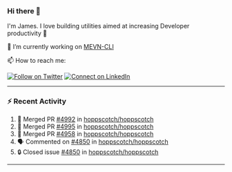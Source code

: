 ### Hi there 👋

I'm James. I love building utilities aimed at increasing Developer productivity :raised_hands: 

🔭 I’m currently working on [MEVN-CLI](https://github.com/madlabsinc/mevn-cli)

📫 How to reach me:

[![Follow on Twitter](https://img.shields.io/badge/--twitter?label=Twitter&logo=Twitter&style=social)](https://twitter.com/james_madhacks) [![Connect on LinkedIn](https://img.shields.io/badge/--linkedin?label=LinkedIn&logo=LinkedIn&style=social)](https://www.linkedin.com/in/jamesgeorge007)

---

### :zap: Recent Activity

<!--START_SECTION:activity-->
1. 🎉 Merged PR [#4992](https://github.com/hoppscotch/hoppscotch/pull/4992) in [hoppscotch/hoppscotch](https://github.com/hoppscotch/hoppscotch)
2. 🎉 Merged PR [#4995](https://github.com/hoppscotch/hoppscotch/pull/4995) in [hoppscotch/hoppscotch](https://github.com/hoppscotch/hoppscotch)
3. 🎉 Merged PR [#4958](https://github.com/hoppscotch/hoppscotch/pull/4958) in [hoppscotch/hoppscotch](https://github.com/hoppscotch/hoppscotch)
4. 🗣 Commented on [#4850](https://github.com/hoppscotch/hoppscotch/issues/4850#issuecomment-2796197210) in [hoppscotch/hoppscotch](https://github.com/hoppscotch/hoppscotch)
5. 🔒 Closed issue [#4850](https://github.com/hoppscotch/hoppscotch/issues/4850) in [hoppscotch/hoppscotch](https://github.com/hoppscotch/hoppscotch)
<!--END_SECTION:activity-->

---

<!--
**jamesgeorge007/jamesgeorge007** is a ✨ _special_ ✨ repository because its `README.md` (this file) appears on your GitHub profile.

Here are some ideas to get you started:

- 🌱 I’m currently learning ...
- 👯 I’m looking to collaborate on ...
- 🤔 I’m looking for help with ...
- 💬 Ask me about ...
- 😄 Pronouns: ...
- ⚡ Fun fact: ...
-->
